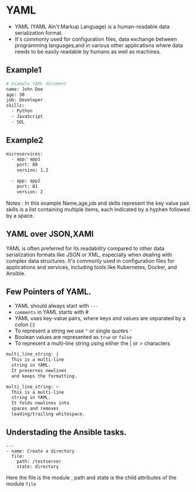 # YAML
- YAML (YAML Ain't Markup Language) is a human-readable data serialization format. 
- It's commonly used for configuration files, data exchange between programming languages,and in various other applications
where data needs to be easily readable by humans as well as machines.

## Example1 
```bash
# Example YAML document
name: John Doe
age: 30
job: Developer
skills:
  - Python
  - JavaScript
  - SQL
```
## Example2
```bash
microservices:
  - app: app1
    port: 80
    version: 1.2

  - app: app2
    port: 81
    version: 2
```

Notes : In this example Name,age,job and skills represent the key value pair.
skills is a list containing multiple items, each indicated by a hyphen followed by a space.

## YAML over JSON,XAMl
YAML is often preferred for its readability compared to other data serialization formats like JSON or XML, especially when dealing with complex data structures. 
It's commonly used in configuration files for applications and services, including tools like Kubernetes, Docker, and Ansible.


## Few Pointers of YAML.
- YAML should always start with ```---```
- ```comments``` in YAML starts with #
- YAML uses key-value pairs, where keys and values are separated by a colon (:)
- To represent a string we use ```"``` or single quotes ```'```
- Boolean values are represented as ``true`` or ``false``
- To represent a multi-line string using either the | or > characters
```bash
multi_line_string: |
  This is a multi-line
  string in YAML.
  It preserves newlines
  and keeps the formatting.
```
```bash
multi_line_string: >
  This is a multi-line
  string in YAML.
  It folds newlines into
  spaces and removes
  leading/trailing whitespace.
```


## Understading the Ansible tasks.
```
---
- name: Create a directory
  file:
    path: /testserver
    state: directory
```
Here the file is the module , path and state is the child attributes of the module ```file```




